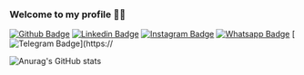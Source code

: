### Welcome to my profile 🙋‍♂️

[![Github Badge](https://img.shields.io/badge/GitHub-100000?style=for-the-badge&logo=github&logoColor=white)](https://github.com/eng-gabrielscardoso)
[![Linkedin Badge](https://img.shields.io/badge/LinkedIn-0077B5?style=for-the-badge&logo=linkedin&logoColor=white)](https://www.linkedin.com/in/eng-gabrielscardoso/)
[![Instagram Badge](https://img.shields.io/badge/Instagram-E4405F?style=for-the-badge&logo=instagram&logoColor=white)](https://instagram.com/eng.gabrielscardoso)
[![Whatsapp Badge](https://img.shields.io/badge/WhatsApp-25D366?style=for-the-badge&logo=whatsapp&logoColor=white)](https://wa.me/message/MIMKTQZXE6ABL1)
[![Telegram Badge](https://img.shields.io/badge/Telegram-2CA5E0?style=for-the-badge&logo=telegram&logoColor=white)](https://

![Anurag's GitHub stats](https://github-readme-stats.vercel.app/api?username=eng-gabrielscardoso&show_icons=true&theme=onedarkpro)

